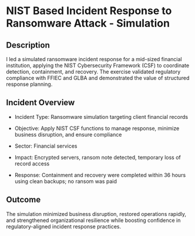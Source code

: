 <h1>NIST Based Incident Response to Ransomware Attack - Simulation</h1>

<h2>Description</h2>

I led a simulated ransomware incident response for a mid-sized financial institution, applying the NIST Cybersecurity Framework (CSF) to coordinate detection, containment, and recovery. The exercise validated regulatory compliance with FFIEC and GLBA and demonstrated the value of structured response planning.


<h2>Incident Overview</h2>

- Incident Type: Ransomware simulation targeting client financial records

- Objective: Apply NIST CSF functions to manage response, minimize business disruption, and ensure compliance

- Sector: Financial services

- Impact: Encrypted servers, ransom note detected, temporary loss of record access

- Response: Containment and recovery were completed within 36 hours using clean backups; no ransom was paid


<h2>Outcome </h2>

The simulation minimized business disruption, restored operations rapidly, and strengthened organizational resilience while boosting confidence in regulatory-aligned incident response practices.

<!--
 ```diff
- text in red
+ text in green
! text in orange
# text in gray
@@ text in purple (and bold)@@
```
--!>
